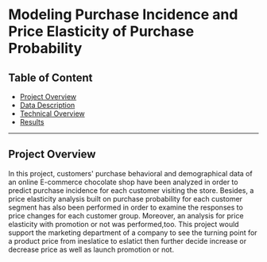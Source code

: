 # Modeling Purchase Incidence and Price Elasticity of Purchase Probability
## Table of Content
  - [Project Overview](#projectoverview)
  - [Data Description](#datadescription)
  - [Technical Overview](#technicaloverview)
  - [Results](#results)

***

<a id='projectoverview'></a>
## Project Overview

In this project, customers' purchase behavioral and demographical data of an online E-commerce chocolate shop have been analyzed in order to predict purchase incidence for each customer visiting the store. Besides, a price elasticity analysis built on purchase probability for each customer segment has also been performed in order to examine the responses to price changes for each customer group. Moreover, an analysis for price elasticity with promotion or not was performed,too. This project would support the marketing department of a company to see the turning point for a product price from ineslatice to eslatict then further decide increase or decrease price as well as launch promotion or not.





